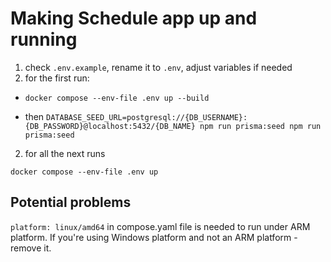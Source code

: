 # Making Schedule app up and running

1. check `.env.example`, rename it to `.env`, adjust variables if needed
2. for the first run:

- `docker compose --env-file .env up --build`

- then `DATABASE_SEED_URL=postgresql://{DB_USERNAME}:{DB_PASSWORD}@localhost:5432/{DB_NAME} npm run prisma:seed npm run prisma:seed`

2. for all the next runs

`docker compose --env-file .env up`

## Potential problems
`platform: linux/amd64` in compose.yaml file is needed to run under ARM platform. If you're using Windows platform and not an ARM platform - remove it.
